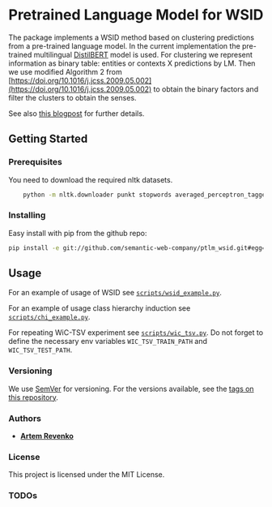 # Pretrained Language Model for WSID

The package implements a WSID method based on clustering predictions from a pre-trained language model.
In the current implementation the pre-trained multilingual
  [DistilBERT](https://huggingface.co/transformers/model_doc/distilbert.html) model is used.
For clustering we represent information as binary table: entities or contexts X predictions by LM. Then we use modified Algorithm 2 from [https://doi.org/10.1016/j.jcss.2009.05.002](https://doi.org/10.1016/j.jcss.2009.05.002) to obtain the binary factors and filter the clusters to obtain the senses.

See also [this blogpost](https://medium.com/@revenkoartem/label-unstructured-data-using-enterprise-knowledge-graphs-2-d84bda281270) for further details.


## Getting Started

### Prerequisites

You need to download the required nltk datasets.
    
```bash
    python -m nltk.downloader punkt stopwords averaged_perceptron_tagger wordnet
```

### Installing

Easy install with pip from the github repo:
```bash
pip install -e git://github.com/semantic-web-company/ptlm_wsid.git#egg=ptlm_wsid
```


## Usage

For an example of usage of WSID see [`scripts/wsid_example.py`](scripts/wsid_example.py).

For an example of usage class hierarchy induction see [`scripts/chi_example.py`](scripts/chi_example.py).

For repeating WiC-TSV experiment see [`scripts/wic_tsv.py`](scripts/wic_tsv.py). Do not forget to define the necessary env variables `WIC_TSV_TRAIN_PATH` and `WIC_TSV_TEST_PATH`. 


### Versioning

We use [SemVer](http://semver.org/) for versioning. For the versions available, see the [tags on this repository](https://github.com/semantic-web-company/ptlm_wsid/tags).

### Authors

* [**Artem Revenko**](https://github.com/artreven) 

### License

This project is licensed under the MIT License.

### TODOs
